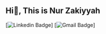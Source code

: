 ## Hi👋, This is Nur Zakiyyah
[![Linkedin Badge](https://img.shields.io/badge/-rajk3770-0072b1?style=flat&logo=Linkedin&logoColor=white&link=https://www.linkedin.com/in/nur-zakiyyah-/)]
[![Gmail Badge](https://img.shields.io/badge/-liazakiyyah08@gmail.com-c14438?style=flat&logo=Gmail&logoColor=white&link=mailto:liazakiyyah08@gmail.com)]



